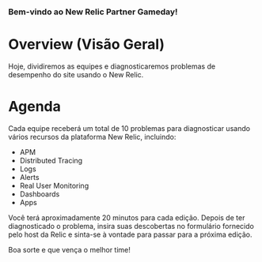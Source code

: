 ### Bem-vindo ao New Relic Partner Gameday!

# Overview (Visão Geral)

Hoje, dividiremos as equipes e diagnosticaremos problemas de desempenho do site usando o New Relic.

# Agenda

Cada equipe receberá um total de 10 problemas para diagnosticar usando vários recursos da plataforma New Relic, incluindo:

* APM
* Distributed Tracing
* Logs
* Alerts 
* Real User Monitoring
* Dashboards
* Apps

Você terá aproximadamente 20 minutos para cada edição. Depois de ter diagnosticado o problema, insira suas descobertas no formulário fornecido pelo host da Relic e sinta-se à vontade para passar para a próxima edição.

Boa sorte e que vença o melhor time!